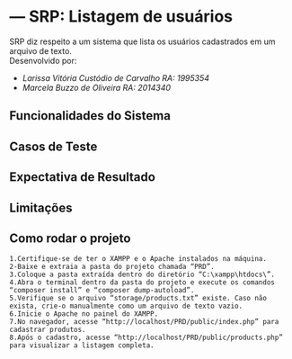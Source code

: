 # — SRP: Listagem de usuários
SRP diz respeito a um sistema que lista os usuários cadastrados em um arquivo de texto.  
Desenvolvido por:
- *Larissa Vitória Custódio de Carvalho RA: 1995354*
- *Marcela Buzzo de Oliveira RA: 2014340*
## Funcionalidades do Sistema  


## Casos de Teste 

  
## Expectativa de Resultado


## Limitações


## Como rodar o projeto
```
1.Certifique-se de ter o XAMPP e o Apache instalados na máquina.
2-Baixe e extraia a pasta do projeto chamada “PRD”.
3.Coloque a pasta extraída dentro do diretório “C:\xampp\htdocs\”.
4.Abra o terminal dentro da pasta do projeto e execute os comandos “composer install” e “composer dump-autoload”.
5.Verifique se o arquivo “storage/products.txt” existe. Caso não exista, crie-o manualmente como um arquivo de texto vazio.
6.Inicie o Apache no painel do XAMPP.
7.No navegador, acesse “http://localhost/PRD/public/index.php” para cadastrar produtos.
8.Após o cadastro, acesse “http://localhost/PRD/public/products.php” para visualizar a listagem completa.
```




